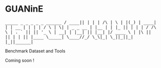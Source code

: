# GUANinE

<tt>
   _____  _    _           _   _  _         ______ 
  / ____|| |  | |   /\    | \ | |(_)       |  ____|
 | |  __ | |  | |  /  \   |  \| | _  _ __  | |__   
 | | |_ || |  | | / /\ \  | . ` || || '_ \ |  __|  
 | |__| || |__| |/ ____ \ | |\  || || | | || |____ 
  \_____| \____//_/    \_\|_| \_||_||_| |_||______|
</tt>
                                                   
Benchmark Dataset and Tools 

Coming soon ! 

